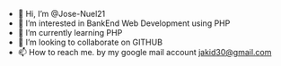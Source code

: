 - 👋 Hi, I’m @Jose-Nuel21
- 👀 I’m interested in BankEnd Web Development using PHP
- 🌱 I’m currently learning PHP
- 💞️ I’m looking to collaborate on GITHUB
- 📫 How to reach me. by my google mail account jakid30@gmail.com

<!---
Jose-Nuel21/Jose-Nuel21 is a ✨ special ✨ repository because its `README.md` (this file) appears on your GitHub profile.
You can click the Preview link to take a look at your changes.
--->
